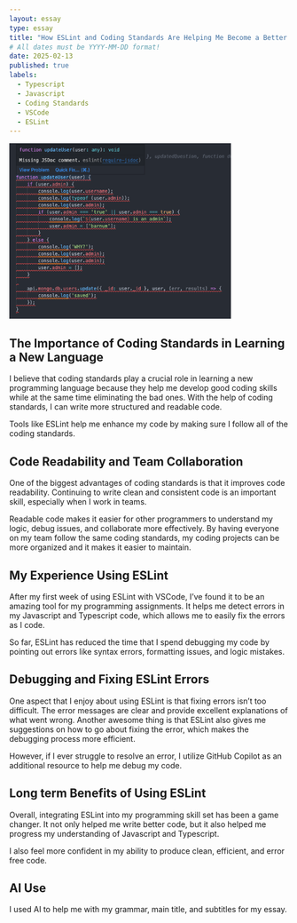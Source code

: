 ```yaml
---
layout: essay
type: essay
title: "How ESLint and Coding Standards Are Helping Me Become a Better Programmer"
# All dates must be YYYY-MM-DD format!
date: 2025-02-13
published: true
labels:
  - Typescript
  - Javascript
  - Coding Standards
  - VSCode
  - ESLint
---
```


<img width="400px" class="rounded float-start pe-4" src="../img/code.png">

## The Importance of Coding Standards in Learning a New Language

I believe that coding standards play a crucial role in learning a new programming language because they help me develop good coding skills while at the same time eliminating the bad ones. With the help of coding standards, I can write more structured and readable code. 

Tools like ESLint help me enhance my code by making sure I follow all of the coding standards. 


## Code Readability and Team Collaboration

One of the biggest advantages of coding standards is that it improves code readability. Continuing to write clean and consistent code is an important skill, especially when I work in teams. 

Readable code makes it easier for other programmers to understand my logic, debug issues, and collaborate more effectively. By having everyone on my team follow the same coding standards, my coding projects can be more organized and it makes it easier to maintain. 


## My Experience Using ESLint

After my first week of using ESLint with VSCode, I’ve found it to be an amazing tool for my programming assignments. It helps me detect errors in my Javascript and Typescript code, which allows me to easily fix the errors as I code. 

So far, ESLint has reduced the time that I spend debugging my code by pointing out errors like syntax errors, formatting issues, and logic mistakes.

## Debugging and Fixing ESLint Errors

One aspect that I enjoy about using ESLint is that fixing errors isn’t too difficult. The error messages are clear and provide excellent explanations of what went wrong. Another awesome thing is that ESLint also gives me suggestions on how to go about fixing the error, which makes the debugging process more efficient. 

However, if I ever struggle to resolve an error, I utilize GitHub Copilot as an additional resource to help me debug my code. 


## Long term Benefits of Using ESLint

Overall, integrating ESLint into my programming skill set has been a game changer. It not only helped me write better code, but it also helped me progress my understanding of Javascript and Typescript. 

I also feel more confident in my ability to produce clean, efficient, and error free code.

## AI Use

I used AI to help me with my grammar, main title, and subtitles for my essay.
